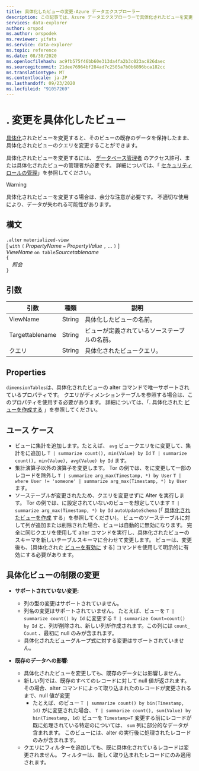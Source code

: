 ```yaml
---
title: 具体化したビューの変更-Azure データエクスプローラー
description: この記事では、Azure データエクスプローラーで具体化されたビューを変更する方法について説明します。
services: data-explorer
author: orspod
ms.author: orspodek
ms.reviewer: yifats
ms.service: data-explorer
ms.topic: reference
ms.date: 08/30/2020
ms.openlocfilehash: ac9fb575f46bb60e313da4fa2b3c023ac826daec
ms.sourcegitcommit: 21dee76964bf284ad7c2505a7b0b6896bca182cc
ms.translationtype: MT
ms.contentlocale: ja-JP
ms.lasthandoff: 09/23/2020
ms.locfileid: "91057269"
---
```

# <a name="alter-materialized-view"></a>. 変更を具体化したビュー

[具体化](materialized-view-overview.md)されたビューを変更すると、そのビューの既存のデータを保持したまま、具体化されたビューのクエリを変更することができます。

具体化されたビューを変更するには、 [データベース管理者](../access-control/role-based-authorization.md) のアクセス許可、または具体化されたビューの管理者が必要です。 詳細については、「 [セキュリティロールの管理](../security-roles.md)」を参照してください。

> [!WARNING]
> 具体化されたビューを変更する場合は、余分な注意が必要です。 不適切な使用により、データが失われる可能性があります。

## <a name="syntax"></a>構文

`.alter` `materialized-view`  
[ `with` `(` *PropertyName* `=` *PropertyValue* `,` ... `)` ]  
*ViewName* `on table`*Sourcetablename*  
`{`  
    &nbsp;&nbsp;&nbsp;&nbsp;*照会*  
`}`

## <a name="arguments"></a>引数

|引数|種類|説明
|----------------|-------|---|
|ViewName|String|具体化したビューの名前。|
|Targettablename|String|ビューが定義されているソーステーブルの名前。|
|クエリ|String|具体化されたビュークエリ。|

## <a name="properties"></a>Properties

`dimensionTables`は、具体化されたビューの alter コマンドで唯一サポートされているプロパティです。 クエリがディメンションテーブルを参照する場合は、このプロパティを使用する必要があります。 詳細については、「. 具体化された [ビューを作成する](materialized-view-create.md) 」を参照してください。

## <a name="use-cases"></a>ユース ケース

* ビューに集計を追加します。たとえば、 `avg` ビュークエリをに変更して、集計をに追加し `T | summarize count(), min(Value) by Id` `T | summarize count(), min(Value), avg(Value) by Id` ます。
* 集計演算子以外の演算子を変更します。 Tor の例では、をに変更して一部のレコードを除外し  `T | summarize arg_max(Timestamp, *) by User` `T | where User != 'someone' | summarize arg_max(Timestamp, *) by User` ます。
* ソーステーブルが変更されたため、クエリを変更せずに Alter を実行します。 Tor の例では、に設定されていないのビューを想定しています `T | summarize arg_max(Timestamp, *) by Id` `autoUpdateSchema` (「 [具体化されたビューを作成](materialized-view-create.md) する」を参照してください)。 ビューのソーステーブルに対して列が追加または削除された場合、ビューは自動的に無効になります。 完全に同じクエリを使用して alter コマンドを実行し、具体化されたビューのスキーマを新しいテーブルスキーマに合わせて変更します。 ビューは、変更後も、[具体化された [ビューを有効に](materialized-view-enable-disable.md) する] コマンドを使用して明示的に有効にする必要があります。

## <a name="alter-materialized-view-limitations"></a>具体化ビューの制限の変更

* **サポートされていない変更:**
    * 列の型の変更はサポートされていません。
    * 列名の変更はサポートされていません。 たとえば、ビューを `T | summarize count() by Id` に変更する `T | summarize Count=count() by Id` と、列が削除され、新しい列が作成されます。この列には `count_` `Count` 、最初に null のみが含まれます。
    * 具体化されたビューグループ式に対する変更はサポートされていません。

* **既存のデータへの影響:**
    * 具体化されたビューを変更しても、既存のデータには影響しません。
    * 新しい列では、既存のすべてのレコードに対して null 値が返されます。その場合、alter コマンドによって取り込まれたのレコードが変更されるまで、null 値が変更
        * たとえば、のビュー `T | summarize count() by bin(Timestamp, 1d)` がに変更された場合、 `T | summarize count(), sum(Value) by bin(Timestamp, 1d)` ビューを `Timestamp=T` 変更する前にレコードが既に処理されている特定のについては、 `sum` 列に部分的なデータが含まれます。 このビューには、alter の実行後に処理されたレコードのみが含まれます。
    * クエリにフィルターを追加しても、既に具体化されているレコードは変更されません。 フィルターは、新しく取り込まれたレコードにのみ適用されます。
